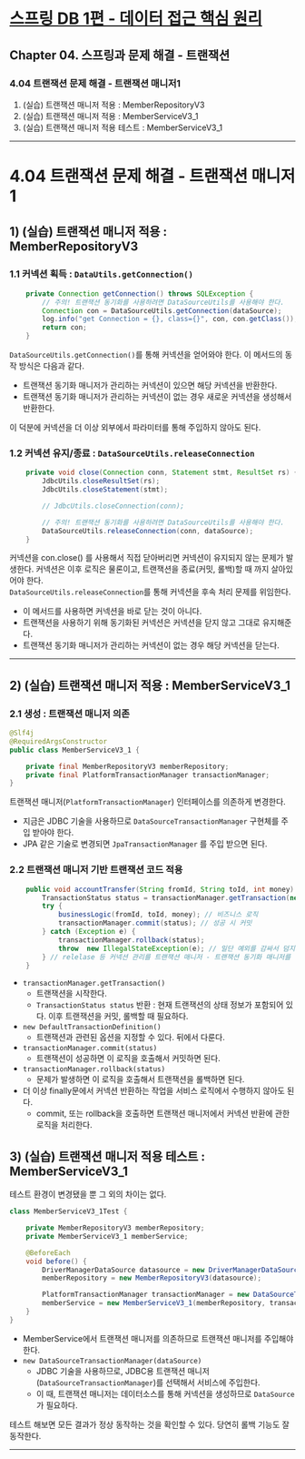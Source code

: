 # <a href = "../README.md" target="_blank">스프링 DB 1편 - 데이터 접근 핵심 원리</a>
## Chapter 04. 스프링과 문제 해결 - 트랜잭션
### 4.04 트랜잭션 문제 해결 - 트랜잭션 매니저1
1) (실습) 트랜잭션 매니저 적용 : MemberRepositoryV3
2) (실습) 트랜잭션 매니저 적용 : MemberServiceV3_1
3) (실습) 트랜잭션 매니저 적용 테스트 : MemberServiceV3_1

---

# 4.04 트랜잭션 문제 해결 - 트랜잭션 매니저1

## 1) (실습) 트랜잭션 매니저 적용 : MemberRepositoryV3
### 1.1 커넥션 획득 : `DataUtils.getConnection()`
```java
    private Connection getConnection() throws SQLException {
        // 주의! 트랜잭션 동기화를 사용하려면 DataSourceUtils를 사용해야 한다.
        Connection con = DataSourceUtils.getConnection(dataSource);
        log.info("get Connection = {}, class={}", con, con.getClass());
        return con;
    }
```
`DataSourceUtils.getConnection()`를 통해 커넥션을 얻어와야 한다. 이 메서드의 동작 방식은 다음과 같다.
- 트랜잭션 동기화 매니저가 관리하는 커넥션이 있으면 해당 커넥션을 반환한다.
- 트랜잭션 동기화 매니저가 관리하는 커넥션이 없는 경우 새로운 커넥션을 생성해서 반환한다.

이 덕분에 커넥션을 더 이상 외부에서 파라미터를 통해 주입하지 않아도 된다.

### 1.2 커넥션 유지/종료 : `DataSourceUtils.releaseConnection`
```java
    private void close(Connection conn, Statement stmt, ResultSet rs) {
        JdbcUtils.closeResultSet(rs);
        JdbcUtils.closeStatement(stmt);

        // JdbcUtils.closeConnection(conn);

        // 주의! 트랜잭션 동기화를 사용하려면 DataSourceUtils를 사용해야 한다.
        DataSourceUtils.releaseConnection(conn, dataSource);
    }
```
커넥션을 con.close() 를 사용해서 직접 닫아버리면 커넥션이 유지되지 않는 문제가 발생한다. 커넥션은 이후 로직은 물론이고, 트랜잭션을 종료(커밋, 롤백)할 때 까지 살아있어야 한다.  
`DataSourceUtils.releaseConnection`를 통해 커넥션을 후속 처리 문제를 위임한다.
- 이 메서드를 사용하면 커넥션을 바로 닫는 것이 아니다.
- 트랜잭션을 사용하기 위해 동기화된 커넥션은 커넥션을 닫지 않고 그대로 유지해준다.
- 트랜잭션 동기화 매니저가 관리하는 커넥션이 없는 경우 해당 커넥션을 닫는다.

---

## 2) (실습) 트랜잭션 매니저 적용 : MemberServiceV3_1
### 2.1 생성 : 트랜잭션 매니저 의존
```java
@Slf4j
@RequiredArgsConstructor
public class MemberServiceV3_1 {

    private final MemberRepositoryV3 memberRepository;
    private final PlatformTransactionManager transactionManager;
}
```
트랜잭션 매니저(`PlatformTransactionManager`) 인터페이스를 의존하게 변경한다.
- 지금은 JDBC 기술을 사용하므로 `DataSourceTransactionManager` 구현체를 주입 받아야 한다.
- JPA 같은 기술로 변경되면 `JpaTransactionManager` 를 주입 받으면 된다.

### 2.2 트랜잭션 매니저 기반 트랜잭션 코드 적용
```java
    public void accountTransfer(String fromId, String toId, int money) throws SQLException {
        TransactionStatus status = transactionManager.getTransaction(new DefaultTransactionDefinition());
        try {
            businessLogic(fromId, toId, money); // 비즈니스 로직
            transactionManager.commit(status); // 성공 시 커밋
        } catch (Exception e) {
            transactionManager.rollback(status);
            throw  new IllegalStateException(e); // 일단 예외를 감싸서 덤지도록 처리함
        } // relelase 등 커넥션 관리를 트랜잭션 매니저 - 트랜잭션 동기화 매니저를 통해 위임
    }
```
- `transactionManager.getTransaction()`
  - 트랜잭션을 시작한다.
  - `TransactionStatus status` 반환 : 현재 트랜잭션의 상태 정보가 포함되어 있다. 이후 트랜잭션을 커밋, 롤백할 때 필요하다.
- `new DefaultTransactionDefinition()`
  - 트랜잭션과 관련된 옵션을 지정할 수 있다. 뒤에서 다룬다.
- `transactionManager.commit(status)`
  - 트랜잭션이 성공하면 이 로직을 호출해서 커밋하면 된다.
- `transactionManager.rollback(status)`
  - 문제가 발생하면 이 로직을 호출해서 트랜잭션을 롤백하면 된다.
- 더 이상 finally문에서 커넥션 반환하는 작업을 서비스 로직에서 수행하지 않아도 된다.
  - commit, 또는 rollback을 호출하면 트랜잭션 매니저에서 커넥션 반환에 관한 로직을 처리한다.

## 3) (실습) 트랜잭션 매니저 적용 테스트 : MemberServiceV3_1

테스트 환경이 변경됐을 뿐 그 외의 차이는 없다.

```java
class MemberServiceV3_1Test {

    private MemberRepositoryV3 memberRepository;
    private MemberServiceV3_1 memberService;

    @BeforeEach
    void before() {
        DriverManagerDataSource datasource = new DriverManagerDataSource(URL, USERNAME, PASSWORD);
        memberRepository = new MemberRepositoryV3(datasource);

        PlatformTransactionManager transactionManager = new DataSourceTransactionManager(datasource);
        memberService = new MemberServiceV3_1(memberRepository, transactionManager);
    }
}
```
- MemberService에서 트랜잭션 매니저를 의존하므로 트랜잭션 매니저를 주입해야한다.
- `new DataSourceTransactionManager(dataSource)`
  - JDBC 기술을 사용하므로, JDBC용 트랜잭션 매니저(`DataSourceTransactionManager`)를 선택해서 서비스에 주입한다.
  - 이 때, 트랜잭션 매니저는 데이터소스를 통해 커넥션을 생성하므로 `DataSource` 가 필요하다.

테스트 해보면 모든 결과가 정상 동작하는 것을 확인할 수 있다. 당연히 롤백 기능도 잘 동작한다.

---